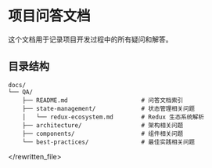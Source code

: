 # 项目问答文档

这个文档用于记录项目开发过程中的所有疑问和解答。

## 目录结构
```
docs/
└── QA/
    ├── README.md                     # 问答文档索引
    ├── state-management/             # 状态管理相关问题
    │   └── redux-ecosystem.md        # Redux 生态系统解析
    ├── architecture/                 # 架构相关问题
    ├── components/                   # 组件相关问题
    └── best-practices/               # 最佳实践相关问题
``` 
</rewritten_file>